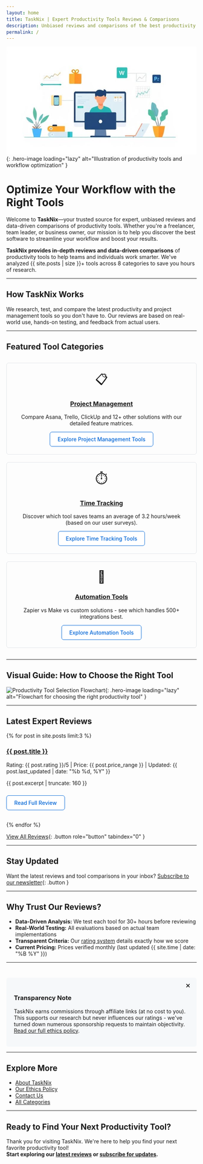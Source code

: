 ```yaml
---
layout: home
title: TaskNix | Expert Productivity Tools Reviews & Comparisons
description: Unbiased reviews and comparisons of the best productivity software, project management tools, and time-saving apps. Find your perfect workflow solution today.
permalink: /
---
```


![Optimize Your Workflow with TaskNix](/images/hero-productivity-tools.jpg){: .hero-image loading="lazy" alt="Illustration of productivity tools and workflow optimization" }

# Optimize Your Workflow with the Right Tools

Welcome to **TaskNix**—your trusted source for expert, unbiased reviews and data-driven comparisons of productivity tools. Whether you're a freelancer, team leader, or business owner, our mission is to help you discover the best software to streamline your workflow and boost your results.

**TaskNix provides in-depth reviews and data-driven comparisons** of productivity tools to help teams and individuals work smarter. We've analyzed {{ site.posts | size }}+ tools across 8 categories to save you hours of research.

---

## How TaskNix Works

We research, test, and compare the latest productivity and project management tools so you don't have to. Our reviews are based on real-world use, hands-on testing, and feedback from actual users.

---

## Featured Tool Categories

<div class="category-grid">
  <div class="category-card">
    <span class="category-icon" aria-hidden="true">📋</span>
    <h3><a href="/project-management/" aria-label="Project Management category">Project Management</a></h3>
    <p>Compare Asana, Trello, ClickUp and 12+ other solutions with our detailed feature matrices.</p>
    <a href="/project-management/" class="button secondary" role="button" tabindex="0">Explore Project Management Tools</a>
  </div>
  
  <div class="category-card">
    <span class="category-icon" aria-hidden="true">⏱️</span>
    <h3><a href="/time-tracking/" aria-label="Time Tracking category">Time Tracking</a></h3>
    <p>Discover which tool saves teams an average of 3.2 hours/week (based on our user surveys).</p>
    <a href="/time-tracking/" class="button secondary" role="button" tabindex="0">Explore Time Tracking Tools</a>
  </div>

  <div class="category-card">
    <span class="category-icon" aria-hidden="true">🤖</span>
    <h3><a href="/automation/" aria-label="Automation Tools category">Automation Tools</a></h3>
    <p>Zapier vs Make vs custom solutions - see which handles 500+ integrations best.</p>
    <a href="/automation/" class="button secondary" role="button" tabindex="0">Explore Automation Tools</a>
  </div>
</div>

---

## Visual Guide: How to Choose the Right Tool

![Productivity Tool Selection Flowchart](/images/tool-selection-flowchart.png){: .hero-image loading="lazy" alt="Flowchart for choosing the right productivity tool" }

---

## Latest Expert Reviews

{% for post in site.posts limit:3 %}
<div class="review-preview">
  <h3><a href="{{ post.url | relative_url }}">{{ post.title }}</a></h3>
  <p class="meta">Rating: {{ post.rating }}/5 | Price: {{ post.price_range }} | Updated: {{ post.last_updated | date: "%b %d, %Y" }}</p>
  <p>{{ post.excerpt | truncate: 160 }}</p>
  <a href="{{ post.url | relative_url }}" class="button secondary" role="button" tabindex="0" style="margin-top:10px;">Read Full Review</a>
</div>
{% endfor %}

[View All Reviews](/reviews/){: .button role="button" tabindex="0" }

---

## Stay Updated

Want the latest reviews and tool comparisons in your inbox? [Subscribe to our newsletter](/newsletter/){: .button }

---

## Why Trust Our Reviews?

- **Data-Driven Analysis:** We test each tool for 30+ hours before reviewing
- **Real-World Testing:** All evaluations based on actual team implementations
- **Transparent Criteria:** Our [rating system](/rating-methodology/) details exactly how we score
- **Current Pricing:** Prices verified monthly (last updated {{ site.time | date: "%B %Y" }})

---

<div class="affiliate-disclosure" id="affiliate-disclosure">
  <button onclick="document.getElementById('affiliate-disclosure').style.display='none'" aria-label="Dismiss disclosure" style="float:right;background:none;border:none;font-size:1.2em;cursor:pointer;">✕</button>
  <h3>Transparency Note</h3>
  <p>TaskNix earns commissions through affiliate links (at no cost to you). This supports our research but never influences our ratings - we've turned down numerous sponsorship requests to maintain objectivity. <a href="/ethics-policy/">Read our full ethics policy</a>.</p>
</div>

---

## Explore More

- [About TaskNix](/about/)
- [Our Ethics Policy](/ethics-policy/)
- [Contact Us](/contact/)
- [All Categories](/categories/)

---

## Ready to Find Your Next Productivity Tool?

Thank you for visiting TaskNix. We're here to help you find your next favorite productivity tool!  
**Start exploring our [latest reviews](/reviews/) or [subscribe for updates](/newsletter/).**

<style>
.category-grid {
  display: grid;
  grid-template-columns: repeat(auto-fit, minmax(300px, 1fr));
  gap: 20px;
  margin: 30px 0;
}
.category-card {
  border: 1px solid #e1e4e8;
  padding: 20px;
  border-radius: 6px;
  text-align: center;
}
.category-icon {
  font-size: 2rem;
  display: block;
  margin-bottom: 10px;
}
.review-preview {
  margin-bottom: 30px;
}
.button {
  display: inline-block;
  padding: 10px 20px;
  background: #0366d6;
  color: white;
  border-radius: 6px;
  text-decoration: none;
  font-weight: 500;
  cursor: pointer;
}
.button.secondary {
  background: #fff;
  color: #0366d6;
  border: 1px solid #0366d6;
}
.affiliate-disclosure {
  background: #f6f8fa;
  padding: 20px;
  border-radius: 6px;
  margin-top: 40px;
  position: relative;
}
.affiliate-disclosure button {
  position: absolute;
  top: 10px;
  right: 10px;
}
.hero-image {
  width: 100%;
  height: auto;
  margin-bottom: 40px;
}
@media (max-width: 600px) {
  .category-grid {
    grid-template-columns: 1fr;
    gap: 10px;
  }
  .button {
    width: 100%;
    text-align: center;
  }
}
</style>